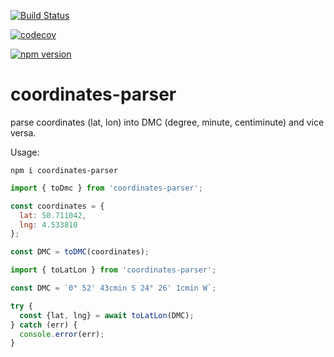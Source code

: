 [![Build Status](https://travis-ci.org/Mathieu-R/coordinates-parser.svg?branch=master)](https://travis-ci.org/Mathieu-R/coordinates-parser)

[![codecov](https://codecov.io/gh/Mathieu-R/coordinates-parser/branch/master/graph/badge.svg)](https://codecov.io/gh/Mathieu-R/coordinates-parser)

[![npm version](https://badge.fury.io/js/coordinates-parser.svg)](https://badge.fury.io/js/coordinates-parser)

# coordinates-parser
parse coordinates (lat, lon) into DMC (degree, minute, centiminute) and vice versa.

Usage:
```
npm i coordinates-parser
```

```js
import { toDmc } from 'coordinates-parser';

const coordinates = {
  lat: 50.711042, 
  lng: 4.533810
};

const DMC = toDMC(coordinates);
```

```js
import { toLatLon } from 'coordinates-parser';

const DMC = `0° 52' 43cmin S 24° 26' 1cmin W`;

try {
  const {lat, lng} = await toLatLon(DMC);
} catch (err) {
  console.error(err);
}
```
